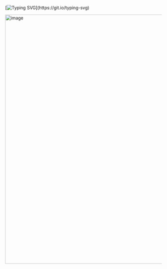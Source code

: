 [![Typing SVG](https://readme-typing-svg.herokuapp.com/?color=f7fobe&size=35&center=true&vCenter=true&width=1000&lines=;Exercício+seis!;Indrodução+a+programação+Kotlin;)](https://git.io/typing-svg)

<img width="800" alt="image" src="https://github.com/Lehguanaes/Introducao_a_programacao_kotlin/assets/125403978/7067efe8-8c04-47f9-bec3-2c6eac3ba9ae">

